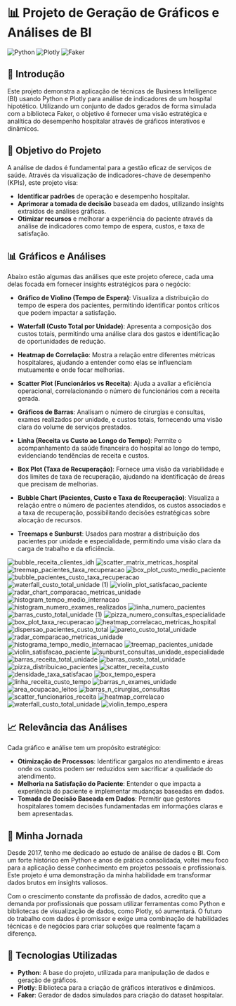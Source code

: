 # 📊 Projeto de Geração de Gráficos e Análises de BI

![Python](https://img.shields.io/badge/Python-3.9-blue)
![Plotly](https://img.shields.io/badge/Plotly-5.4.0-orange)
![Faker](https://img.shields.io/badge/Faker-9.8.1-yellowgreen)

## 🚀 Introdução

Este projeto demonstra a aplicação de técnicas de Business Intelligence (BI) usando Python e Plotly para análise de indicadores de um hospital hipotético. Utilizando um conjunto de dados gerados de forma simulada com a biblioteca Faker, o objetivo é fornecer uma visão estratégica e analítica do desempenho hospitalar através de gráficos interativos e dinâmicos.

## 🎯 Objetivo do Projeto

A análise de dados é fundamental para a gestão eficaz de serviços de saúde. Através da visualização de indicadores-chave de desempenho (KPIs), este projeto visa:

- **Identificar padrões** de operação e desempenho hospitalar.
- **Aprimorar a tomada de decisão** baseada em dados, utilizando insights extraídos de análises gráficas.
- **Otimizar recursos** e melhorar a experiência do paciente através da análise de indicadores como tempo de espera, custos, e taxa de satisfação.

## 📊 Gráficos e Análises

Abaixo estão algumas das análises que este projeto oferece, cada uma delas focada em fornecer insights estratégicos para o negócio:

- **Gráfico de Violino (Tempo de Espera)**: Visualiza a distribuição do tempo de espera dos pacientes, permitindo identificar pontos críticos que podem impactar a satisfação.

- **Waterfall (Custo Total por Unidade)**: Apresenta a composição dos custos totais, permitindo uma análise clara dos gastos e identificação de oportunidades de redução.

- **Heatmap de Correlação**: Mostra a relação entre diferentes métricas hospitalares, ajudando a entender como elas se influenciam mutuamente e onde focar melhorias.

- **Scatter Plot (Funcionários vs Receita)**: Ajuda a avaliar a eficiência operacional, correlacionando o número de funcionários com a receita gerada.

- **Gráficos de Barras**: Analisam o número de cirurgias e consultas, exames realizados por unidade, e custos totais, fornecendo uma visão clara do volume de serviços prestados.

- **Linha (Receita vs Custo ao Longo do Tempo)**: Permite o acompanhamento da saúde financeira do hospital ao longo do tempo, evidenciando tendências de receita e custos.

- **Box Plot (Taxa de Recuperação)**: Fornece uma visão da variabilidade e dos limites de taxa de recuperação, ajudando na identificação de áreas que precisam de melhorias.

- **Bubble Chart (Pacientes, Custo e Taxa de Recuperação)**: Visualiza a relação entre o número de pacientes atendidos, os custos associados e a taxa de recuperação, possibilitando decisões estratégicas sobre alocação de recursos.

- **Treemaps e Sunburst**: Usados para mostrar a distribuição dos pacientes por unidade e especialidade, permitindo uma visão clara da carga de trabalho e da eficiência.

![bubble_receita_clientes_idh](https://github.com/user-attachments/assets/098d76dd-f4f6-49b6-842e-07e9a4cd0f4b)
![scatter_matrix_metricas_hospital](https://github.com/user-attachments/assets/a4c0ee50-2cfd-4910-b89d-7e01e1fa87e3)
![treemap_pacientes_taxa_recuperacao](https://github.com/user-attachments/assets/6cca18bf-bcff-485e-b590-3b5e0cf6b454)
![box_plot_custo_medio_paciente](https://github.com/user-attachments/assets/5d4416c1-7648-4f30-9cbc-73b8c2e28d75)
![bubble_pacientes_custo_taxa_recuperacao](https://github.com/user-attachments/assets/5955331a-6ff4-4707-98d9-eec281d33534)
![waterfall_custo_total_unidade (1)](https://github.com/user-attachments/assets/6046b36e-ad5d-432b-a13a-5e2dfff3c6c5)
![violin_plot_satisfacao_paciente](https://github.com/user-attachments/assets/415b77f1-5f20-4bea-a0b1-410e9091cba7)
![radar_chart_comparacao_metricas_unidade](https://github.com/user-attachments/assets/3db77a76-97da-4383-93b1-9a1eb6b21745)
![histogram_tempo_medio_internacao](https://github.com/user-attachments/assets/a6ea2832-d63a-4f7f-a045-f57b7eb5ad7f)
![histogram_numero_exames_realizados](https://github.com/user-attachments/assets/49f1bb31-653a-4928-af1f-24b4997df25a)
![linha_numero_pacientes](https://github.com/user-attachments/assets/7e375f00-d292-44e3-9181-3e81e6467bc5)
![barras_custo_total_unidade (1)](https://github.com/user-attachments/assets/fb3d59cf-7067-4583-8343-73e6eb72a190)
![pizza_numero_consultas_especialidade](https://github.com/user-attachments/assets/7de9ffec-750b-42c7-8ffb-abfc64c4439f)
![box_plot_taxa_recuperacao](https://github.com/user-attachments/assets/40cc00e6-bea4-4098-a772-ef1858ae4a07)
![heatmap_correlacao_metricas_hospital](https://github.com/user-attachments/assets/6e759e9a-fdbe-4fac-be52-e3e8f882279b)
![dispersao_pacientes_custo_total](https://github.com/user-attachments/assets/8565e57a-5670-425a-8602-d435fff9ad43)
![pareto_custo_total_unidade](https://github.com/user-attachments/assets/ad165764-00f9-467f-bf86-1962385cd592)
![radar_comparacao_metricas_unidade](https://github.com/user-attachments/assets/775db7d8-f67b-4e7d-8d22-cc6e091986fc)
![histograma_tempo_medio_internacao](https://github.com/user-attachments/assets/b0f7d39e-0af4-421a-926c-2cae0807eedc)
![treemap_pacientes_unidade](https://github.com/user-attachments/assets/529b48fe-36a8-4aed-a3ec-6c05553e384b)
![violin_satisfacao_paciente](https://github.com/user-attachments/assets/289f99e5-fa68-443c-96c6-b6dc6882f2d1)
![sunburst_consultas_unidade_especialidade](https://github.com/user-attachments/assets/cf889ce3-683a-4506-8150-2ff8914c5711)
![barras_receita_total_unidade](https://github.com/user-attachments/assets/2f557683-b107-4d1f-a2f0-e223d2aa53a7)
![barras_custo_total_unidade](https://github.com/user-attachments/assets/bca54cf2-5ccc-4b7f-ada3-a6971bf440bf)
![pizza_distribuicao_pacientes](https://github.com/user-attachments/assets/60aabbcd-fac9-4926-bade-cab027dbe3ea)
![scatter_receita_custo](https://github.com/user-attachments/assets/32598333-b72b-4786-94d1-2f53c98cd469)
![densidade_taxa_satisfacao](https://github.com/user-attachments/assets/b4e8033d-b5aa-4957-aaac-b4d7ba2bfdcd)
![box_tempo_espera](https://github.com/user-attachments/assets/72d00dd6-bbae-427b-951b-7eb124d5c499)
![linha_receita_custo_tempo](https://github.com/user-attachments/assets/4dbfcb29-69c0-4524-adaf-e8ca04bb69e2)
![barras_n_exames_unidade](https://github.com/user-attachments/assets/db4eb89a-fb0e-4496-b340-7dd69396b88e)
![area_ocupacao_leitos](https://github.com/user-attachments/assets/1cfabec7-47a2-4255-b2e8-d616f575a666)
![barras_n_cirurgias_consultas](https://github.com/user-attachments/assets/34b82fe0-b7c8-41b1-abc2-698bf5cdb807)
![scatter_funcionarios_receita](https://github.com/user-attachments/assets/2de5fd2a-5fa3-4fea-ae8f-aa4bb9f1900a)
![heatmap_correlacao](https://github.com/user-attachments/assets/7f752bc2-b31d-4e3d-be1f-8053c83af3dc)
![waterfall_custo_total_unidade](https://github.com/user-attachments/assets/dc2cfd6a-4fda-4450-81a5-cafee031c4b2)
![violin_tempo_espera](https://github.com/user-attachments/assets/5a539da7-f6e1-4f23-bbbe-b5e633ffed52)

## 📈 Relevância das Análises

Cada gráfico e análise tem um propósito estratégico:

- **Otimização de Processos**: Identificar gargalos no atendimento e áreas onde os custos podem ser reduzidos sem sacrificar a qualidade do atendimento.
- **Melhoria na Satisfação do Paciente**: Entender o que impacta a experiência do paciente e implementar mudanças baseadas em dados.
- **Tomada de Decisão Baseada em Dados**: Permitir que gestores hospitalares tomem decisões fundamentadas em informações claras e bem apresentadas.

## 🧠 Minha Jornada

Desde 2017, tenho me dedicado ao estudo de análise de dados e BI. Com um forte histórico em Python e anos de prática consolidada, voltei meu foco para a aplicação desse conhecimento em projetos pessoais e profissionais. Este projeto é uma demonstração da minha habilidade em transformar dados brutos em insights valiosos.

Com o crescimento constante da profissão de dados, acredito que a demanda por profissionais que possam utilizar ferramentas como Python e bibliotecas de visualização de dados, como Plotly, só aumentará. O futuro do trabalho com dados é promissor e exige uma combinação de habilidades técnicas e de negócios para criar soluções que realmente façam a diferença.

## 🔧 Tecnologias Utilizadas

- **Python**: A base do projeto, utilizada para manipulação de dados e geração de gráficos.
- **Plotly**: Biblioteca para a criação de gráficos interativos e dinâmicos.
- **Faker**: Gerador de dados simulados para criação do dataset hospitalar.

